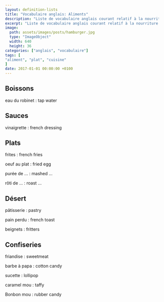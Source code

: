 ```yaml
---
layout: definition-lists
title: "Vocabulaire anglais: Aliments"
description: "Liste de vocabulaire anglais courant relatif à la nourriture et la cuisine."
excerpt: "Liste de vocabulaire anglais courant relatif à la nourriture et la cuisine."
image:
  path: assets/images/posts/hamburger.jpg
  type: "ImageObject"
  width: 640
  height: 36
categories: ["anglais", "vocabulaire"]
tags: [
"aliment", "plat", "cuisine"
]
date: 2017-01-01 00:00:00 +0100
---
```


## Boissons

eau du robinet
: tap water


## Sauces

vinaigrette
: french dressing


## Plats

frites
: french fries

oeuf au plat
: fried egg

purée de ...
: mashed ...

rôti de ...
: roast ...


## Désert

pâtisserie
: pastry

pain perdu
: french toast

beignets
: fritters


## Confiseries

friandise
: sweetmeat

barbe à papa
: cotton candy

sucette
: lollipop

caramel mou
: taffy

Bonbon mou
: rubber candy
